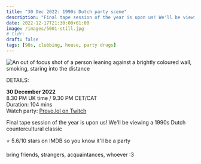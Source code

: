 ```yaml
---
title: "30 Dec 2022: 1990s Dutch party scene"
description: "Final tape session of the year is upon us! We'll be viewing a 1990s Dutch countercultural classic."
date: 2022-12-17T21:30:00+01:00
image: /images/5001-still.jpg
# tldr: 
draft: false
tags: [90s, clubbing, house, party drugs]
---
```


![An out of focus shot of a person leaning against a brightly coloured wall, smoking, staring into the distance](/images/5001-still.jpg)

DETAILS:

**30 December 2022**  
8.30 PM UK time / 9.30 PM CET/CAT  
Duration: 104 mins  
Watch party: [Provo.lol on Twitch](https://www.twitch.tv/provolol)

Final tape session of the year is upon us! We'll be viewing a 1990s Dutch countercultural classic

⭐️ 5.6/10 stars on IMDB so you know it'll be a party

bring friends, strangers, acquaintances, whoever :3
